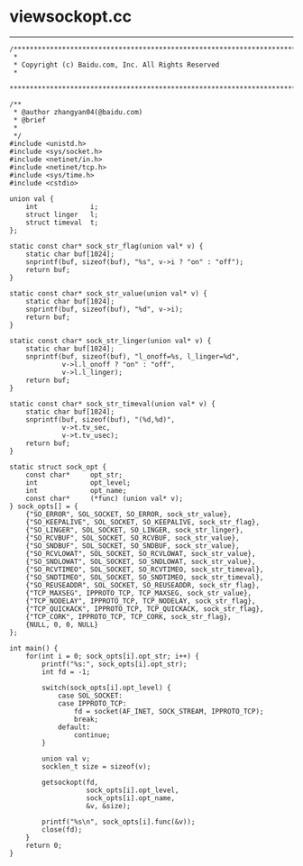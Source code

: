 # viewsockopt.cc
***

    /***************************************************************************
     *
     * Copyright (c) Baidu.com, Inc. All Rights Reserved
     *
     **************************************************************************/
    
    /**
     * @author zhangyan04(@baidu.com)
     * @brief
     *
     */
    #include <unistd.h>
    #include <sys/socket.h>
    #include <netinet/in.h>
    #include <netinet/tcp.h>
    #include <sys/time.h>
    #include <cstdio>
    
    union val {
        int             i;
        struct linger   l;
        struct timeval  t;
    };
    
    static const char* sock_str_flag(union val* v) {
        static char buf[1024];
        snprintf(buf, sizeof(buf), "%s", v->i ? "on" : "off");
        return buf;
    }
    
    static const char* sock_str_value(union val* v) {
        static char buf[1024];
        snprintf(buf, sizeof(buf), "%d", v->i);
        return buf;
    }
    
    static const char* sock_str_linger(union val* v) {
        static char buf[1024];
        snprintf(buf, sizeof(buf), "l_onoff=%s, l_linger=%d",
                 v->l.l_onoff ? "on" : "off",
                 v->l.l_linger);
        return buf;
    }
    
    static const char* sock_str_timeval(union val* v) {
        static char buf[1024];
        snprintf(buf, sizeof(buf), "(%d,%d)",
                 v->t.tv_sec,
                 v->t.tv_usec);
        return buf;
    }
    
    static struct sock_opt {
        const char*     opt_str;
        int             opt_level;
        int             opt_name;
        const char*     (*func) (union val* v);
    } sock_opts[] = {
        {"SO_ERROR", SOL_SOCKET, SO_ERROR, sock_str_value},
        {"SO_KEEPALIVE", SOL_SOCKET, SO_KEEPALIVE, sock_str_flag},
        {"SO_LINGER", SOL_SOCKET, SO_LINGER, sock_str_linger},
        {"SO_RCVBUF", SOL_SOCKET, SO_RCVBUF, sock_str_value},
        {"SO_SNDBUF", SOL_SOCKET, SO_SNDBUF, sock_str_value},
        {"SO_RCVLOWAT", SOL_SOCKET, SO_RCVLOWAT, sock_str_value},
        {"SO_SNDLOWAT", SOL_SOCKET, SO_SNDLOWAT, sock_str_value},
        {"SO_RCVTIMEO", SOL_SOCKET, SO_RCVTIMEO, sock_str_timeval},
        {"SO_SNDTIMEO", SOL_SOCKET, SO_SNDTIMEO, sock_str_timeval},
        {"SO_REUSEADDR", SOL_SOCKET, SO_REUSEADDR, sock_str_flag},
        {"TCP_MAXSEG", IPPROTO_TCP, TCP_MAXSEG, sock_str_value},
        {"TCP_NODELAY", IPPROTO_TCP, TCP_NODELAY, sock_str_flag},
        {"TCP_QUICKACK", IPPROTO_TCP, TCP_QUICKACK, sock_str_flag},
        {"TCP_CORK", IPPROTO_TCP, TCP_CORK, sock_str_flag},
        {NULL, 0, 0, NULL}
    };
    
    int main() {
        for(int i = 0; sock_opts[i].opt_str; i++) {
            printf("%s:", sock_opts[i].opt_str);
            int fd = -1;
            
            switch(sock_opts[i].opt_level) {
                case SOL_SOCKET:
                case IPPROTO_TCP:
                    fd = socket(AF_INET, SOCK_STREAM, IPPROTO_TCP);
                    break;
                default:
                    continue;
            }
            
            union val v;
            socklen_t size = sizeof(v);
            
            getsockopt(fd,
                       sock_opts[i].opt_level,
                       sock_opts[i].opt_name,
                       &v, &size);
                       
            printf("%s\n", sock_opts[i].func(&v));
            close(fd);
        }
        return 0;
    }